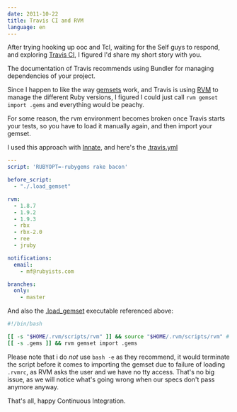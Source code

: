 ```yaml
---
date: 2011-10-22
title: Travis CI and RVM
language: en
---
```


After trying hooking up ooc and Tcl, waiting for the Self guys to respond, and
exploring [Travis CI](http://travis-ci.org), I figured I'd share my short story
with you.

The documentation of Travis recommends using Bundler for managing dependencies
of your project.

Since I happen to like the way [gemsets](http://beginrescueend.com/gemsets/)
work, and Travis is using [RVM](http://beginrescueend.com/) to manage the
different Ruby versions, I figured I could just call `rvm gemset import .gems`
and everything would be peachy.

For some reason, the rvm environment becomes broken once Travis starts your
tests, so you have to load it manually again, and then import your gemset.

I used this approach with [Innate](https://github.com/Ramaze/innate), and
here's the [.travis.yml](https://github.com/Ramaze/innate/blob/master/.travis.yml)

```` yaml
---
script: 'RUBYOPT=-rubygems rake bacon'

before_script:
  - "./.load_gemset"

rvm:
  - 1.8.7
  - 1.9.2
  - 1.9.3
  - rbx
  - rbx-2.0
  - ree
  - jruby

notifications:
  email:
    - mf@rubyists.com

branches:
  only:
    - master
````

And also the [.load_gemset](https://github.com/Ramaze/innate/blob/master/.load_gemset) executable referenced above:

```` bash
#!/bin/bash

[[ -s "$HOME/.rvm/scripts/rvm" ]] && source "$HOME/.rvm/scripts/rvm" # Load RVM into a shell session *as a function*
[[ -s .gems ]] && rvm gemset import .gems
````

Please note that i do _not_ use `bash -e` as they recommend, it would terminate
the script before it comes to importing the gemset due to failure of loading
`.rvmrc`, as RVM asks the user and we have no tty access. That's no big issue,
as we will notice what's going wrong when our specs don't pass anymore anyway.

That's all, happy Continuous Integration.
